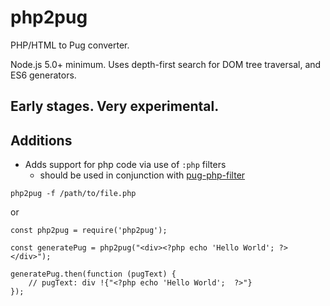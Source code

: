 # php2pug
PHP/HTML to Pug converter.

Node.js 5.0+ minimum. Uses depth-first search for DOM tree traversal, and ES6 generators.

## Early stages. Very experimental.

## Additions
- Adds support for php code via use of `:php` filters
    + should be used in conjunction with [pug-php-filter](https://github.com/khalidhoffman/pug-php-filter)

```
php2pug -f /path/to/file.php
```

or 

```
const php2pug = require('php2pug');

const generatePug = php2pug("<div><?php echo 'Hello World'; ?></div>");

generatePug.then(function (pugText) {
    // pugText: div !{"<?php echo 'Hello World';  ?>"}
});
```

